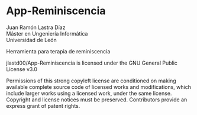 # App-Reminiscencia
Juan Ramón Lastra Díaz  
Máster en Ungeniería Informática  
Universidad de León  

Herramienta para terapia de reminiscencia  

  jlastd00/App-Reminiscencia is licensed under the
GNU General Public License v3.0

Permissions of this strong copyleft license are conditioned on making available complete source code of licensed works and modifications, which include larger works using a licensed work, under the same license. Copyright and license notices must be preserved. Contributors provide an express grant of patent rights.
